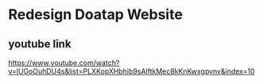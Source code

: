 # Redesign Doatap Website

## youtube link
https://www.youtube.com/watch?v=lUGoOuhDU4s&list=PLXKopXHbhib9sAlftkMec8kKnKwxgpynv&index=10
